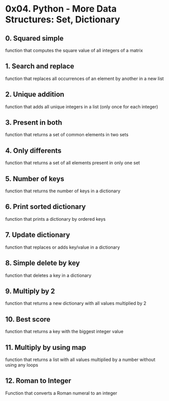 # 0x04. Python - More Data Structures: Set, Dictionary

## 0. Squared simple
function that computes the square value of all integers of a matrix
## 1. Search and replace
function that replaces all occurrences of an element by another in a new list
## 2. Unique addition
function that adds all unique integers in a list (only once for each integer)
## 3. Present in both
function that returns a set of common elements in two sets
## 4. Only differents
function that returns a set of all elements present in only one set
## 5. Number of keys
function that returns the number of keys in a dictionary
## 6. Print sorted dictionary
function that prints a dictionary by ordered keys
## 7. Update dictionary
function that replaces or adds key/value in a dictionary
## 8. Simple delete by key
function that deletes a key in a dictionary
## 9. Multiply by 2
function that returns a new dictionary with all values multiplied by 2
## 10. Best score
function that returns a key with the biggest integer value
## 11. Multiply by using map
function that returns a list with all values multiplied by a number without using any loops
## 12. Roman to Integer
Function that converts a Roman numeral to an integer
